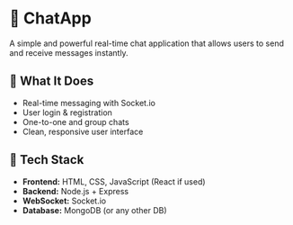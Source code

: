 # 💬 ChatApp

A simple and powerful real-time chat application that allows users to send and receive messages instantly.

## 🚀 What It Does

- Real-time messaging with Socket.io
- User login & registration
- One-to-one and group chats
- Clean, responsive user interface

## 🧰 Tech Stack

- **Frontend:** HTML, CSS, JavaScript (React if used)
- **Backend:** Node.js + Express
- **WebSocket:** Socket.io
- **Database:** MongoDB (or any other DB)

